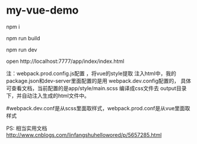 # my-vue-demo

npm i

npm run build

npm run dev

open http://localhost:7777/app/index/index.html


注：webpack.prod.config.js配置 ，将vue的style提取 注入html中，我的package.json和dev-server里面配置的是用 webpack.dev.config配置的，
具体可查看文档，当前配置的是app/style/main.scss 编译成css文件去 output目录下，并自动注入生成的html文件中。

#webpack.dev.conf是从scss里面取样式，webpack.prod.conf是从vue里面取样式


PS: 相当实用文档 http://www.cnblogs.com/linfangshuhellowored/p/5657285.html